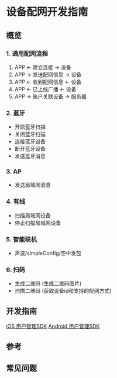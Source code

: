 # 设备配网开发指南

## 概览
### 1. 通用配网流程
1. APP <- 建立连接 -> 设备   
2. APP -> 发送配网信息 -> 设备
3. APP <- 收到配网信息 <- 设备
4. APP <- 已上线广播 <- 设备
5. APP -> 账户关联设备 -> 服务器

### 2. 蓝牙
- 开启蓝牙扫描
- 关闭蓝牙扫描
- 连接蓝牙设备
- 断开蓝牙设备
- 发送蓝牙消息

### 3. AP
- 发送局域网消息

### 4. 有线
- 扫描局域网设备
- 停止扫描局域网设备

### 5. 智能联机
- 声波/simpleConfig/空中发包

### 6. 扫码
- 生成二维码 (生成二维码图片)
- 扫描二维码 (获取设备id和支持的配网方式)


## 开发指南
[iOS 用户管理SDK](ios/设备配网.md)
[Android 用户管理SDK](Android/设备配网.md)

## 参考


## 常见问题
